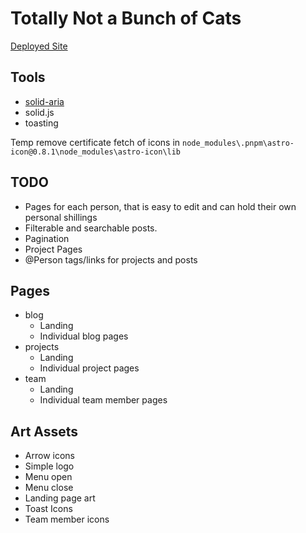# Totally Not a Bunch of Cats

[Deployed Site](https://tired-fox.github.io/Totally-Not-a-Bunch-of-Cats/)

## Tools

* [solid-aria](https://github.com/solidjs-community/solid-aria)
* solid.js
* toasting

Temp remove certificate fetch of icons in `node_modules\.pnpm\astro-icon@0.8.1\node_modules\astro-icon\lib`

## TODO

* Pages for each person, that is easy to edit and can hold their own personal shillings
* Filterable and searchable posts.
* Pagination
* Project Pages
* @Person tags/links for projects and posts

## Pages

* blog
  * Landing
  * Individual blog pages
* projects
  * Landing
  * Individual project pages
* team
  * Landing
  * Individual team member pages

## Art Assets

* Arrow icons
* Simple logo
* Menu open
* Menu close
* Landing page art
* Toast Icons
* Team member icons
